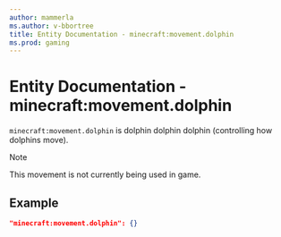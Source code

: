 ```yaml
---
author: mammerla
ms.author: v-bbortree
title: Entity Documentation - minecraft:movement.dolphin
ms.prod: gaming
---
```


# Entity Documentation - minecraft:movement.dolphin

`minecraft:movement.dolphin` is dolphin dolphin dolphin (controlling how dolphins move).

> [!NOTE] 
> This movement is not currently being used in game.

## Example

```json
"minecraft:movement.dolphin": {}
```
